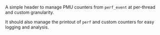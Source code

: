 A simple header to manage PMU counters from `perf_event` at per-thread
and custom granularity.

It should also manage the printout of `perf` and custom counters
for easy logging and analysis.
